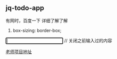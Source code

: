 ##  jq-todo-app

有网时，百度一下 详细了解了解 

1. box-sizing: border-box;

<input type="text" autofocus  autocomplete="off" />  // 关闭之前输入过的内容

[老师项目地址](http://todolist.t.imooc.io/)